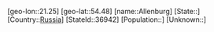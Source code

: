 ﻿---
location: [54.48,21.25]
type: City
tags:
- geo/City


SpocWebEntityId: 28745
isDeleted: false
confidential: public

---
[geo-lon::21.25]
[geo-lat::54.48]
[name::Allenburg]
[State::]
[Country::[Russia](geo/Continent/Europe/Russia.md)]
[StateId::36942]
[Population::]
[Unknown::]

